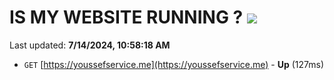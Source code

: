 # IS MY WEBSITE RUNNING ? [![](https://img.shields.io/static/v1?label=Sponsor&message=%E2%9D%A4&logo=GitHub&color=%23fe8e86)](https://github.com/sponsors/Youssef-Lehmam)

Last updated: **7/14/2024, 10:58:18 AM**

- `GET` [https://youssefservice.me](https://youssefservice.me) - **Up** (127ms)
